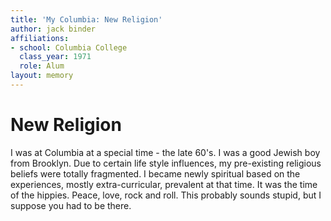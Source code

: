 ```yaml
---
title: 'My Columbia: New Religion'
author: jack binder
affiliations:
- school: Columbia College
  class_year: 1971
  role: Alum
layout: memory
---
```


# New Religion

I was at Columbia at a special time - the late 60's.  I was a good Jewish boy from Brooklyn.  Due to certain life style influences, my pre-existing religious beliefs were totally fragmented.  I became newly spiritual based on the experiences, mostly extra-curricular, prevalent at that time.  It was the time of the hippies.  Peace, love, rock and roll.  This probably sounds stupid, but I suppose you had to be there.
